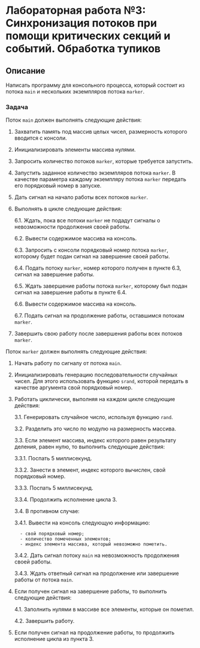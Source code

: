 # Лабораторная работа №3: Синхронизация потоков при помощи критических секций и событий. Обработка тупиков

## Описание

Написать программу для консольного процесса, который состоит из потока `main` и нескольких экземпляров потока `marker`.

### Задача

Поток `main` должен выполнять следующие действия:

1. Захватить память под массив целых чисел, размерность которого вводится с консоли.
2. Инициализировать элементы массива нулями.
3. Запросить количество потоков `marker`, которые требуется запустить.
4. Запустить заданное количество экземпляров потока `marker`. В качестве параметра каждому экземпляру потока `marker` передать его порядковый номер в запуске.
5. Дать сигнал на начало работы всех потоков `marker`.
6. Выполнять в цикле следующие действия:

   6.1. Ждать, пока все потоки `marker` не подадут сигналы о невозможности продолжения своей работы.

   6.2. Вывести содержимое массива на консоль.

   6.3. Запросить с консоли порядковый номер потока `marker`, которому будет подан сигнал на завершение своей работы.

   6.4. Подать потоку `marker`, номер которого получен в пункте 6.3, сигнал на завершение работы.

   6.5. Ждать завершение работы потока `marker`, которому был подан сигнал на завершение работы в пункте 6.4.

   6.6. Вывести содержимое массива на консоль.

   6.7. Подать сигнал на продолжение работы, оставшимся потокам `marker`.

7. Завершить свою работу после завершения работы всех потоков `marker`.

Поток `marker` должен выполнять следующие действия:

1. Начать работу по сигналу от потока `main`.
2. Инициализировать генерацию последовательности случайных чисел. Для этого использовать функцию `srand`, которой передать в качестве аргумента свой порядковый номер.
3. Работать циклически, выполняя на каждом цикле следующие действия:

   3.1. Генерировать случайное число, используя функцию `rand`.

   3.2. Разделить это число по модулю на размерность массива.

   3.3. Если элемент массива, индекс которого равен результату деления, равен нулю, то выполнить следующие действия:

      3.3.1. Поспать 5 миллисекунд.

      3.3.2. Занести в элемент, индекс которого вычислен, свой порядковый номер.

      3.3.3. Поспать 5 миллисекунд.

      3.3.4. Продолжить исполнение цикла 3.

   3.4. В противном случае:

      3.4.1. Вывести на консоль следующую информацию:
      
         - свой порядковый номер;
         - количество помеченных элементов;
         - индекс элемента массива, который невозможно пометить.

      3.4.2. Дать сигнал потоку `main` на невозможность продолжения своей работы.

      3.4.3. Ждать ответный сигнал на продолжение или завершение работы от потока `main`.

4. Если получен сигнал на завершение работы, то выполнить следующие действия:

   4.1. Заполнить нулями в массиве все элементы, которые он пометил.

   4.2. Завершить работу.

5. Если получен сигнал на продолжение работы, то продолжить исполнение цикла из пункта 3.
